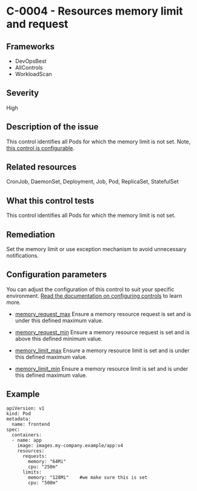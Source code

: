 # C-0004 - Resources memory limit and request

## Frameworks
* DevOpsBest
* AllControls
* WorkloadScan
 
## Severity
High

## Description of the issue
This control identifies all Pods for which the memory limit is not set. Note, [this control is configurable](#configuration-parameters).
 
## Related resources
CronJob, DaemonSet, Deployment, Job, Pod, ReplicaSet, StatefulSet
 
## What this control tests 
This control identifies all Pods for which the memory limit is not set.
 
## Remediation
Set the memory limit or use exception mechanism to avoid unnecessary notifications.
 
## Configuration parameters 
 You can adjust the configuration of this control to suit your specific environment. [Read the documentation on configuring controls](../frameworks-and-controls/configuring-controls.md) to learn more.
 
* [memory_request_max](../frameworks-and-controls/configuring-controls.md#memory_request_max)
Ensure a memory resource request is set and is under this defined maximum value.
 
* [memory_request_min](../frameworks-and-controls/configuring-controls.md#memory_request_min)
Ensure a memory resource request is set and is above this defined minimum value.
 
* [memory_limit_max](../frameworks-and-controls/configuring-controls.md#memory_limit_max)
Ensure a memory resource limit is set and is under this defined maximum value.
 
* [memory_limit_min](../frameworks-and-controls/configuring-controls.md#memory_limit_min)
Ensure a memory resource limit is set and is under this defined maximum value.
 
## Example
```
apiVersion: v1
kind: Pod
metadata:
  name: frontend
spec:
  containers:
  - name: app
    image: images.my-company.example/app:v4
    resources:
      requests:
        memory: "64Mi"
        cpu: "250m"
      limits:
        memory: "128Mi"    #we make sure this is set
        cpu: "500m"

```
